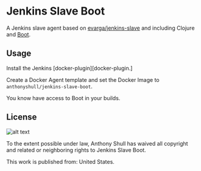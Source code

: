 # Jenkins Slave Boot

A Jenkins slave agent based on [evarga/jenkins-slave][evarga/jenkins-slave] and including Clojure and [Boot][boot].

## Usage

Install the Jenkins [docker-plugin][docker-plugin.]

Create a Docker Agent template and set the Docker Image to `anthonyshull/jenkins-slave-boot`.

You know have access to Boot in your builds.

## License
![alt text][public-domain]

To the extent possible under law, Anthony Shull has waived all copyright and related or neighboring rights to Jenkins Slave Boot.

This work is published from: United States.

[boot]: https://github.com/boot-clj 
[docker-plugin]: https://wiki.jenkins.io/display/JENKINS/Docker+Plugin
[evarga/jenkins-slave]: https://hub.docker.com/r/evarga/jenkins-slave
[public-domain]: http://i.creativecommons.org/p/zero/1.0/88x31.png
